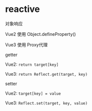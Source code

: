 
# reactive

对象响应

Vue2 使用 Object.defineProperty()

Vue3 使用 Proxy代理

getter

Vue2: `return target[key]`

Vue3: `return Reflect.get(target, key)`

setter

Vue2: `target[key] = value`

Vue3: `Reflect.set(target, key, value)`


